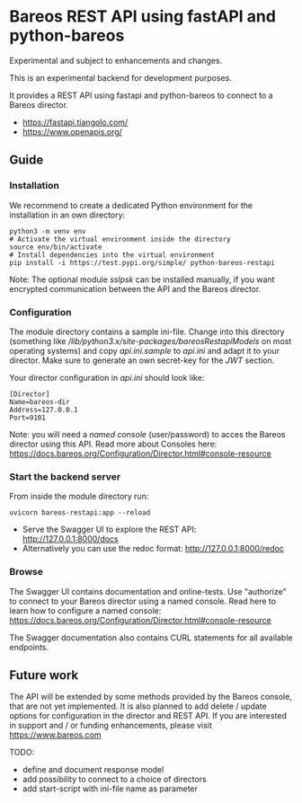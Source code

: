 # Bareos REST API using fastAPI and python-bareos

Experimental and subject to enhancements and changes.

This is an experimental backend for development purposes.

It provides a REST API using fastapi and python-bareos to connect to
a Bareos director.

* https://fastapi.tiangolo.com/
* https://www.openapis.org/

## Guide

### Installation

We recommend to create a dedicated Python environment for the installation in an own directory:

```
python3 -m venv env
# Activate the virtual environment inside the directory
source env/bin/activate
# Install dependencies into the virtual environment
pip install -i https://test.pypi.org/simple/ python-bareos-restapi
```

Note: The optional module _sslpsk_ can be installed manually, if you want encrypted communication between the API and the Bareos director.

### Configuration

The module directory contains a sample ini-file. Change into this directory (something like */lib/python3.x/site-packages/bareosRestapiModels* on most operating systems) and copy _api.ini.sample_ to _api.ini_ and adapt it to your director. Make sure to generate an own secret-key for the _JWT_ section.

Your director configuration in _api.ini_ should look like:
```
[Director]
Name=bareos-dir
Address=127.0.0.1
Port=9101
```

Note: you will need a *named console* (user/password) to acces the Bareos director using this API. Read more about Consoles here:
https://docs.bareos.org/Configuration/Director.html#console-resource


### Start the backend server

From inside the module directory run:

```
uvicorn bareos-restapi:app --reload
```

* Serve the Swagger UI to explore the REST API: http://127.0.0.1:8000/docs
* Alternatively you can use the redoc format: http://127.0.0.1:8000/redoc


### Browse
The Swagger UI contains documentation and online-tests. Use "authorize" to connect to your Bareos director using a named console. Read here to learn how to configure
a named console: https://docs.bareos.org/Configuration/Director.html#console-resource

The Swagger documentation also contains CURL statements for all available endpoints.

## Future work

The API will be extended by some methods provided by the Bareos console, that are not yet implemented. It is also planned to add delete / update options for configuration in the director and REST API. If you are interested in support and / or funding enhancements, please visit https://www.bareos.com

TODO: 
- define and document response model
- add possibility to connect to a choice of directors
- add start-script with ini-file name as parameter
